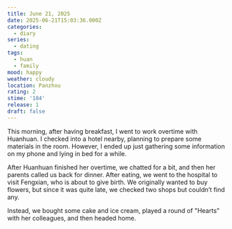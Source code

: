 ```yaml
---
title: June 21, 2025
date: 2025-06-21T15:03:36.000Z
categories:
  - diary
series:
  - dating
tags:
  - huan
  - family
mood: happy
weather: cloudy
location: Panzhou
rating: 2
stime: '184'
release: 1
draft: false
---
```


This morning, after having breakfast, I went to work overtime with Huanhuan. I checked into a hotel nearby, planning to prepare some materials in the room. However, I ended up just gathering some information on my phone and lying in bed for a while.  

After Huanhuan finished her overtime, we chatted for a bit, and then her parents called us back for dinner. After eating, we went to the hospital to visit Fengxian, who is about to give birth. We originally wanted to buy flowers, but since it was quite late, we checked two shops but couldn’t find any.  

Instead, we bought some cake and ice cream, played a round of "Hearts" with her colleagues, and then headed home. 
